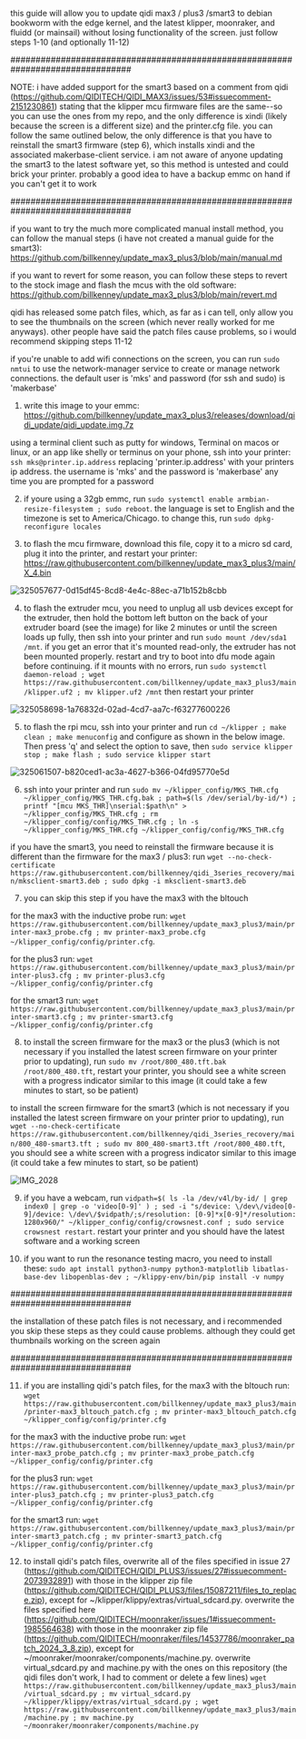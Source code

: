 this guide will allow you to update qidi max3 / plus3 /smart3 to debian bookworm with the edge kernel, and the latest klipper, moonraker, and fluidd (or mainsail) without losing functionality of the screen. just follow steps 1-10 (and optionally 11-12)

################################################################################

NOTE: i have added support for the smart3 based on a comment from qidi (https://github.com/QIDITECH/QIDI_MAX3/issues/53#issuecomment-2151230861) stating that the klipper mcu firmware files are the same--so you can use the ones from my repo, and the only difference is xindi (likely because the screen is a different size) and the printer.cfg file. you can follow the same outlined below, the only difference is that you have to reinstall the smart3 firmware (step 6), which installs xindi and the associated makerbase-client service. i am not aware of anyone updating the smart3 to the latest software yet, so this method is untested and could brick your printer. probably a good idea to have a backup emmc on hand if you can't get it to work

################################################################################

if you want to try the much more complicated manual install method, you can follow the manual steps (i have not created a manual guide for the smart3): https://github.com/billkenney/update_max3_plus3/blob/main/manual.md

if you want to revert for some reason, you can follow these steps to revert to the stock image and flash the mcus with the old software: https://github.com/billkenney/update_max3_plus3/blob/main/revert.md

qidi has released some patch files, which, as far as i can tell, only allow you to see the thumbnails on the screen (which never really worked for me anyways). other people have said the patch files cause problems, so i would recommend skipping steps 11-12

if you're unable to add wifi connections on the screen, you can run `sudo nmtui` to use the network-manager service to create or manage network connections. the default user is 'mks' and password (for ssh and sudo) is 'makerbase'

1. write this image to your emmc: https://github.com/billkenney/update_max3_plus3/releases/download/qidi_update/qidi_update.img.7z

using a terminal client such as putty for windows, Terminal on macos or linux, or an app like shelly or terminus on your phone, ssh into your printer: `ssh mks@printer.ip.address` replacing 'printer.ip.address' with your printers ip address. the username is 'mks' and the password is 'makerbase' any time you are prompted for a password

2. if youre using a 32gb emmc, run `sudo systemctl enable armbian-resize-filesystem ; sudo reboot`. the language is set to English and the timezone is set to America/Chicago. to change this, run `sudo dpkg-reconfigure locales`

3. to flash the mcu firmware, download this file, copy it to a micro sd card, plug it into the printer, and restart your printer: https://raw.githubusercontent.com/billkenney/update_max3_plus3/main/X_4.bin

![325057677-0d15df45-8cd8-4e4c-88ec-a71b152b8cbb](https://github.com/billkenney/update_max3_plus3/assets/30010560/ce1f6465-d539-4137-80bd-90f31bab7661)

4. to flash the extruder mcu, you need to unplug all usb devices except for the extruder, then hold the bottom left button on the back of your extruder board (see the image) for like 2 minutes or until the screen loads up fully, then ssh into your printer and run `sudo mount /dev/sda1 /mnt`. if you get an error that it's mounted read-only, the extruder has not been mounted properly. restart and try to boot into dfu mode again before continuing. if it mounts with no errors, run `sudo systemctl daemon-reload ; wget https://raw.githubusercontent.com/billkenney/update_max3_plus3/main/klipper.uf2 ; mv klipper.uf2 /mnt` then restart your printer

![325058698-1a76832d-02ad-4cd7-aa7c-f63277600226](https://github.com/billkenney/update_max3_plus3/assets/30010560/46a879b1-d77c-468d-b7ab-371fcdcf8673)

5. to flash the rpi mcu, ssh into your printer and run `cd ~/klipper ; make clean ; make menuconfig` and configure as shown in the below image. Then press 'q' and select the option to save, then `sudo service klipper stop ; make flash ; sudo service klipper start`

![325061507-b820ced1-ac3a-4627-b366-04fd95770e5d](https://github.com/billkenney/update_max3_plus3/assets/30010560/de954ba9-a158-42d0-b564-d3a71169f4bc)

6. ssh into your printer and run `sudo mv ~/klipper_config/MKS_THR.cfg ~/klipper_config/MKS_THR.cfg.bak ; path=$(ls /dev/serial/by-id/*) ; printf "[mcu MKS_THR]\nserial:$path\n" > ~/klipper_config/MKS_THR.cfg ; rm ~/klipper_config/config/MKS_THR.cfg ; ln -s ~/klipper_config/MKS_THR.cfg ~/klipper_config/config/MKS_THR.cfg`

if you have the smart3, you need to reinstall the firmware because it is different than the firmware for the max3 / plus3: run `wget --no-check-certificate https://raw.githubusercontent.com/billkenney/qidi_3series_recovery/main/mksclient-smart3.deb ; sudo dpkg -i mksclient-smart3.deb`

7. you can skip this step if you have the max3 with the bltouch

for the max3 with the inductive probe run: `wget https://raw.githubusercontent.com/billkenney/update_max3_plus3/main/printer-max3_probe.cfg ; mv printer-max3_probe.cfg ~/klipper_config/config/printer.cfg`.

for the plus3 run: `wget https://raw.githubusercontent.com/billkenney/update_max3_plus3/main/printer-plus3.cfg ; mv printer-plus3.cfg ~/klipper_config/config/printer.cfg`

for the smart3 run: `wget https://raw.githubusercontent.com/billkenney/update_max3_plus3/main/printer-smart3.cfg ; mv printer-smart3.cfg ~/klipper_config/config/printer.cfg`

8. to install the screen firmware for the max3 or the plus3 (which is not necessary if you installed the latest screen firmware on your printer prior to updating), run `sudo mv /root/800_480.tft.bak /root/800_480.tft`, restart your printer, you should see a white screen with a progress indicator similar to this image (it could take a few minutes to start, so be patient)

to install the screen firmware for the smart3 (which is not necessary if you installed the latest screen firmware on your printer prior to updating), run `wget --no-check-certificate https://raw.githubusercontent.com/billkenney/qidi_3series_recovery/main/800_480-smart3.tft ; sudo mv 800_480-smart3.tft /root/800_480.tft`, you should see a white screen with a progress indicator similar to this image (it could take a few minutes to start, so be patient)

![IMG_2028](https://github.com/billkenney/update_max3_plus3/assets/30010560/f5cf29b5-9c42-475f-9e84-a78b302265bf)

9. if you have a webcam, run `vidpath=$( ls -la /dev/v4l/by-id/ | grep index0 | grep -o 'video[0-9]' ) ; sed -i "s/device: \/dev\/video[0-9]/device: \/dev\/$vidpath/;s/resolution: [0-9]*x[0-9]*/resolution: 1280x960/" ~/klipper_config/config/crowsnest.conf ; sudo service crowsnest restart`. restart your printer and you should have the latest software and a working screen

10. if you want to run the resonance testing macro, you need to install these: `sudo apt install python3-numpy python3-matplotlib libatlas-base-dev libopenblas-dev ; ~/klippy-env/bin/pip install -v numpy`

################################################################################

the installation of these patch files is not necessary, and i recommended you skip these steps as they could cause problems. although they could get thumbnails working on the screen again

################################################################################

11. if you are installing qidi's patch files, for the max3 with the bltouch run: `wget https://raw.githubusercontent.com/billkenney/update_max3_plus3/main/printer-max3_bltouch_patch.cfg ; mv printer-max3_bltouch_patch.cfg ~/klipper_config/config/printer.cfg`

for the max3 with the inductive probe run: `wget https://raw.githubusercontent.com/billkenney/update_max3_plus3/main/printer-max3_probe_patch.cfg ; mv printer-max3_probe_patch.cfg ~/klipper_config/config/printer.cfg`

for the plus3 run: `wget https://raw.githubusercontent.com/billkenney/update_max3_plus3/main/printer-plus3_patch.cfg ; mv printer-plus3_patch.cfg ~/klipper_config/config/printer.cfg`

for the smart3 run: `wget https://raw.githubusercontent.com/billkenney/update_max3_plus3/main/printer-smart3_patch.cfg ; mv printer-smart3_patch.cfg ~/klipper_config/config/printer.cfg`

12. to install qidi's patch files, overwrite all of the files specified in issue 27 (https://github.com/QIDITECH/QIDI_PLUS3/issues/27#issuecomment-2073932891) with those in the klipper zip file (https://github.com/QIDITECH/QIDI_PLUS3/files/15087211/files_to_replace.zip), except for ~/klipper/klippy/extras/virtual_sdcard.py. overwrite the files specified here (https://github.com/QIDITECH/moonraker/issues/1#issuecomment-1985564638) with those in the moonraker zip file (https://github.com/QIDITECH/moonraker/files/14537786/moonraker_patch_2024_3_8.zip), except for ~/moonraker/moonraker/components/machine.py. overwrite virtual_sdcard.py and machine.py with the ones on this repository (the qidi files don't work, I had to comment or delete a few lines) `wget https://raw.githubusercontent.com/billkenney/update_max3_plus3/main/virtual_sdcard.py ; mv virtual_sdcard.py ~/klipper/klippy/extras/virtual_sdcard.py ; wget https://raw.githubusercontent.com/billkenney/update_max3_plus3/main/machine.py ; mv machine.py ~/moonraker/moonraker/components/machine.py`
